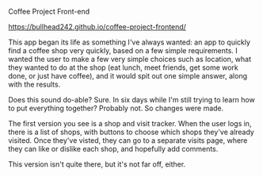 Coffee Project Front-end

https://bullhead242.github.io/coffee-project-frontend/

This app began its life as something I've always wanted: an app to quickly find
a coffee shop very quickly, based on a few simple requirements. I wanted the
user to make a few very simple choices such as location, what they wanted to do
at the shop (eat lunch, meet friends, get some work done, or just have coffee),
and it would spit out one simple answer, along with the results.

Does this sound do-able? Sure. In six days while I'm still trying to learn how to
put everything together? Probably not. So changes were made.

The first version you see is a shop and visit tracker. When the user logs in,
there is a list of shops, with buttons to choose which shops they've already visited.
Once they've visted, they can go to a separate visits page, where they can like or
dislike each shop, and hopefully add comments.

This version isn't quite there, but it's not far off, either.
